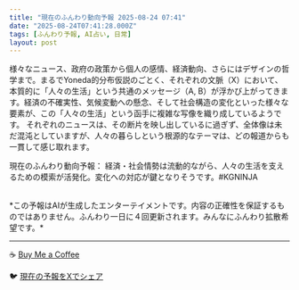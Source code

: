 ```yaml
---
title: "現在のふんわり動向予報 2025-08-24 07:41"
date: "2025-08-24T07:41:28.000Z"
tags: [ふんわり予報, AI占い, 日常]
layout: post
---
```


様々なニュース、政府の政策から個人の感情、経済動向、さらにはデザインの哲学まで。まるでYoneda的分布仮説のごとく、それぞれの文脈（X）において、本質的に「人々の生活」という共通のメッセージ（A, B）が浮かび上がってきます。経済の不確実性、気候変動への懸念、そして社会構造の変化といった様々な要素が、この「人々の生活」という函手に複雑な写像を織り成しているようです。  それぞれのニュースは、その断片を映し出しているに過ぎず、全体像は未だ混沌としていますが、人々の暮らしという根源的なテーマは、どの報道からも一貫して感じ取れます。

現在のふんわり動向予報：
経済・社会情勢は流動的ながら、人々の生活を支えるための模索が活発化。変化への対応が鍵となりそうです。#KGNINJA

<br>
*この予報はAIが生成したエンターテイメントです。内容の正確性を保証するものではありません。ふんわり一日に４回更新されます。みんなにふんわり拡散希望です。*

---
☕️ [Buy Me a Coffee](https://www.buymeacoffee.com/kgninja)

🐦 [現在の予報をXでシェア](https://twitter.com/intent/tweet?text=%E7%8F%BE%E5%9C%A8%E3%81%AE%E3%81%B5%E3%82%93%E3%82%8F%E3%82%8A%E4%BA%88%E5%A0%B1%3A%20%E3%80%8C%E6%A7%98%E3%80%85%E3%81%AA%E3%83%8B%E3%83%A5%E3%83%BC%E3%82%B9%E3%80%81%E6%94%BF%E5%BA%9C%E3%81%AE%E6%94%BF%E7%AD%96%E3%81%8B%E3%82%89%E5%80%8B%E4%BA%BA%E3%81%AE%E6%84%9F%E6%83%85%E3%80%81%E7%B5%8C%E6%B8%88%E5%8B%95%E5%90%91%E3%80%81%E3%81%95%E3%82%89%E3%81%AB%E3%81%AF%E3%83%87%E3%82%B6%E3%82%A4%E3%83%B3%E3%81%AE%E5%93%B2%E5%AD%A6%E3%81%BE%E3%81%A7%E3%80%82%E3%80%8D%23KGNINJA%20%E7%B6%9A%E3%81%8D%E3%81%AF%E3%83%96%E3%83%AD%E3%82%B0%E3%81%A7%EF%BC%81%F0%9F%91%87&url=https%3A%2F%2Fkg-ninja.github.io%2FFunwariyoso%2F)
